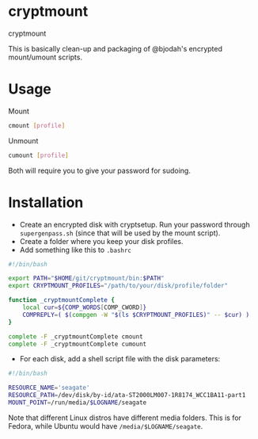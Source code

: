 # cryptmount
cryptmount

This is basically clean-up and packaging of @bjodah's encrypted mount/umount
scripts.

# Usage

Mount

```bash
cmount [profile]
```

Unmount
```bash
cumount [profile]
```

Both will require you to give your password for sudoing.

# Installation

- Create an encrypted disk with cryptsetup. Run your password through
  ``supergenpass.sh`` (since that will be used by the mount script).
- Create a folder where you keep your disk profiles.
- Add something like this to `.bashrc`

```bash
#!/bin/bash

export PATH="$HOME/git/cryptmount/bin:$PATH"
export CRYPTMOUNT_PROFILES="/path/to/your/disk/profile/folder"

function _cryptmountComplete {
    local cur=${COMP_WORDS[COMP_CWORD]}
    COMPREPLY=( $(compgen -W "$(ls $CRYPTMOUNT_PROFILES)" -- $cur) )
}

complete -F _cryptmountComplete cmount
complete -F _cryptmountComplete cumount
```

- For each disk, add a shell script file with the disk parameters:

```bash
#!/bin/bash

RESOURCE_NAME='seagate'
RESOURCE_PATH=/dev/disk/by-id/ata-ST2000LM007-1R8174_WCC1BA11-part1
MOUNT_POINT=/run/media/$LOGNAME/seagate
```

Note that different Linux distros have different media folders. This is for
Fedora, while Ubuntu would have ``/media/$LOGNAME/seagate``.
